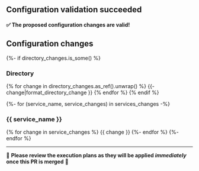 ## Configuration validation succeeded

#### ✅ The proposed configuration changes are valid!

## Configuration changes

{%- if directory_changes.is_some() %}

### Directory

{% for change in directory_changes.as_ref().unwrap() %}
{{- change|format_directory_change }}
{% endfor %}
{% endif %}

{%- for (service_name, service_changes) in services_changes -%}
### {{ service_name }}
{% for change in service_changes %}
{{ change }}
{%- endfor %}
{%- endfor %}

***

🔸 **Please review the execution plans as they will be applied *immediately* once this PR is merged** 🔸
